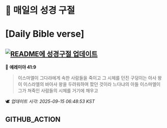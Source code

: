 # 🙏 매일의 성경 구절
# [Daily Bible verse]
## [![README에 성경구절 업데이트](https://github.com/DONGSUKA/first_test/actions/workflows/update-readme-bible.yml/badge.svg)](https://github.com/DONGSUKA/first_test/actions/workflows/update-readme-bible.yml)
<!-- START_BIBLE_VERSE -->
📖 **예레미야 41:9**
> 이스마엘이 그다랴에게 속한 사람들을 죽이고 그 시체를 던진 구덩이는 아사 왕이 이스라엘의 바아사 왕을 두려워하여 팠던 것이라 느다냐의 아들 이스마엘이 그가 쳐죽인 사람들의 시체를 거기에 채우고

🕊️ _업데이트 시각: 2025-09-15 06:48:53 KST_
  <!-- END_BIBLE_VERSE -->
## GITHUB_ACTION
